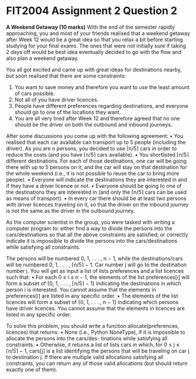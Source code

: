 # FIT2004 Assignment 2 Question 2

**A Weekend Getaway (10 marks)**
With the end of the semester rapidly approaching, you and most of your friends realised that a weekend getaway after Week 12 would be a great idea so that you relax a bit before starting studying for your final exams. The ones that were not initially sure if taking 2 days off would be best idea eventually decided to go with the flow and also plan a weekend getaway.

You all got excited and came up with great ideas for destinations nearby, but soon realised that there are some constraints:
1. You want to save money and therefore you want to use the least amount of cars possible.
2. Not all of you have driver licences.
3. People have different preferences regarding destinations, and everyone should go to one of the locations they want.
4. You are all very tired after Week 12 and therefore agreed that no one should be the driver on both the outbound and inbound journeys.

After some discussions you come up with the following agreement:
• You realised that each car available can transport up to 5 people (including the driver). As you are n persons, you decided to use ⌈n/5⌉ cars in order to reduce the costs (and you have ⌈n/5⌉ cars available).
• You shortlisted ⌈n/5⌉ different destinations. For each of those destinations, one car will be going there with up to 5 persons on it, and the car will stay on that destination for the whole weekend (i.e., it is not possible to reuse the car to bring more people).
• Everyone will indicate the destinations they are interested in and if they have a driver licence or not.
• Everyone should be going to one of the destinations they are interested in (and only the ⌈n/5⌉ cars can be used as means of transport).
• In every car there should be at least two persons with driver licences traveling on it, so that the driver on the inbound journey is not the same as the driver in the outbound journey.

As the computer scientist in the group, you were tasked with writing a computer program to: either find a way to divide the persons into the cars/destinations so that all the above constraints are satisfied; or correctly indicate it is impossible to divide the persons into the cars/destinations while satisfying all constraints.

The persons will be numbered 0, 1, . . . , n − 1, while the destinations/cars will be numbered 0, 1, . . . , ⌈n/5⌉ − 1. Car number j will go to the destination number j. You will get as input a list of lists preferences and a list licences such that:
• For each 0 ≤ i ≤ n − 1, the elements of the list preferences[i] will form a subset of {0, 1, . . . , ⌈n/5⌉ − 1} indicating the destinations in which person i is interested. You cannot assume that the elements in preferences[i] are listed in any specific order.
• The elements of the list licences will form a subset of {0, 1, . . . , n − 1} indicating which persons have driver licences. You cannot assume that the elements in licences are listed in any specific order.

To solve this problem, you should write a function allocate(preferences, licences) that returns:
• None (i.e., Python NoneType), if it is impossible to allocate the persons into the cars/des- tinations while satisfying all constraints.
• Otherwise, it returns a list of lists cars in which, for 0 ≤ j ≤ ⌈n/5⌉ − 1, cars[j] is a list identifying the persons that will be traveling on car j to destination j. If there are multiple valid allocations satisfying all constraints, you can return any of those valid allocations (but should return exactly one of them).
